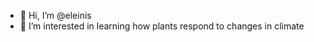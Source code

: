 - 👋 Hi, I’m @eleinis
- 🌱 I’m interested in learning how plants respond to changes in climate

<!---
eleinis/eleinis is a ✨ special ✨ repository because its `README.md` (this file) appears on your GitHub profile.
You can click the Preview link to take a look at your changes.
--->
